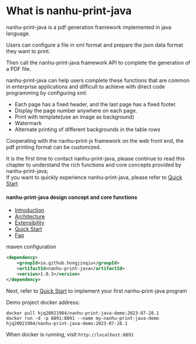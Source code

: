 # What is nanhu-print-java

nanhu-print-java is a pdf generation framework implemented in java language. 

Users can configure a file in xml format and prepare the json data format they want to print.

Then call the nanhu-print-java framework API to complete the generation of a PDF file.

nanhu-print-java can help users complete these functions that are common in enterprise applications and difficult to achieve with direct code programming by configuring xml:

- Each page has a fixed header, and the last page has a fixed footer.
- Display the page number anywhere on each page.
- Print with template(use an image as background)
- Watermark
- Alternate printing of different backgrounds in the table rows

Cooperating with the nanhu-print-js framework on the web front end, the pdf printing format can be customized.

It is the first time to contact nanhu-print-java, please continue to read this chapter to understand the rich functions and core concepts provided by nanhu-print-java;<br>
If you want to quickly experience nanhu-print-java, please refer to [Quick Start](document/quick_start.md) 

#### nanhu-print-java design concept and core functions

- [Introduction](document/introduction.md)
- [Architecture](document/architecture.md)
- [Extensibility](document/extensibility.md)
- [Quick Start](document/quick_start.md)
- [Faq](document/faq.md)

maven configuration

```xml
<dependency>
    <groupId>io.github.hongjinqiu</groupId>
    <artifactId>nanhu-print-java</artifactId>
    <version>1.0.3</version>
</dependency>
```

Next, refer to [Quick Start](document/quick_start.md) to implement your first nanhu-print-java program

Demo project docker address:
```
docker pull hjq20021984/nanhu-print-java-demo:2023-07-28.1
docker run -d -p 8891:8891 --name my-nanhu-print-java-demo hjq20021984/nanhu-print-java-demo:2023-07-28.1
```

When docker is running, visit `http://localhost:8891`
